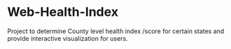 # Web-Health-Index
Project to determine County level health index /score for certain states and provide interactive visualization for users.
